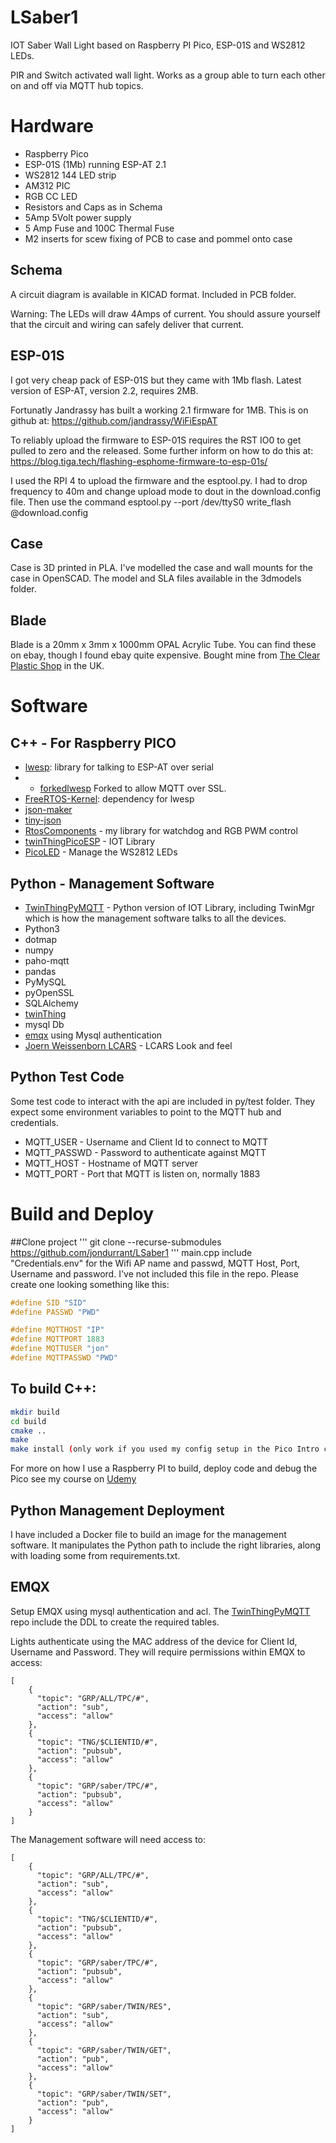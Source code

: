 # LSaber1
IOT Saber Wall Light based on Raspberry PI Pico, ESP-01S and WS2812 LEDs.

PIR and Switch activated wall light. Works as a group able to turn each other on and off via MQTT hub topics. 


# Hardware
+ Raspberry Pico
+ ESP-01S (1Mb) running ESP-AT 2.1
+ WS2812 144 LED strip
+ AM312 PIC
+ RGB CC LED
+ Resistors and Caps as in Schema
+ 5Amp 5Volt power supply
+ 5 Amp Fuse and 100C Thermal Fuse
+ M2 inserts for scew fixing of PCB to case and pommel onto case

## Schema 
A circuit diagram is available in KICAD format. Included in PCB folder.

Warning: The LEDs will draw 4Amps of current. You should assure yourself that the circuit and wiring can safely deliver that current. 

## ESP-01S
I got very cheap pack of ESP-01S but they came with 1Mb flash. Latest version of ESP-AT, version 2.2, requires 2MB. 

Fortunatly Jandrassy has built a working 2.1 firmware for 1MB. This is on github at: https://github.com/jandrassy/WiFiEspAT

To reliably upload the firmware to ESP-01S requires the RST IO0 to get pulled to zero and the released. Some further inform on how to do this at: https://blog.tiga.tech/flashing-esphome-firmware-to-esp-01s/

I used the RPI 4 to upload the firmware and the esptool.py. I had to drop frequency to 40m and change upload mode to dout in the download.config file. Then use the command
esptool.py --port /dev/ttyS0 write_flash @download.config

## Case
Case is 3D printed in PLA. I've modelled the case and wall mounts for the case in OpenSCAD. The model and SLA files available in the 3dmodels folder.

## Blade
Blade is a 20mm x 3mm x 1000mm OPAL Acrylic Tube. You can find these on ebay, though I found ebay quite expensive. Bought mine from [The Clear Plastic Shop](https://clearplastictube.co.uk/opal-acrylic-tube) in the UK. 


# Software


## C++ - For Raspberry PICO
+ [lwesp](https://github.com/MaJerle/lwesp): library for talking to ESP-AT over serial
+ + [forkedlwesp](https://github.com/jondurrant/lwespFork) Forked to allow MQTT over SSL. 
+ [FreeRTOS-Kernel](https://github.com/FreeRTOS/FreeRTOS-Kernel): dependency for lwesp
+ [json-maker](https://github.com/rafagafe/json-maker)
+ [tiny-json](https://github.com/rafagafe/tiny-json)
+ [RtosComponents](https://github.com/jondurrant/RtosComponents) - my library for watchdog and RGB PWM control
+ [twinThingPicoESP](https://github.com/jondurrant/twinThingPicoESP) - IOT Library
+ [PicoLED](https://github.com/ForsakenNGS/PicoLED) - Manage the WS2812 LEDs


## Python -  Management Software
+ [TwinThingPyMQTT](https://github.com/jondurrant/TwinThingPyMQTT) - Python version of IOT Library, including TwinMgr which is how the management software talks to all the devices.
+ Python3
+ dotmap
+ numpy
+ paho-mqtt
+ pandas
+ PyMySQL
+ pyOpenSSL
+ SQLAlchemy
+ [twinThing](https://github.com/jondurrant/twinThing) 
+ mysql Db
+ [emqx](https://www.emqx.io/) using Mysql authentication 
+ [Joern Weissenborn LCARS](http://joernweissenborn.github.io/lcars/) - LCARS Look and feel

## Python Test Code
Some test code to interact with the api are included in py/test folder. They expect some environment variables to point to the MQTT hub and credentials.
+ MQTT_USER - Username and Client Id to connect to MQTT
+ MQTT_PASSWD - Password to authenticate against MQTT
+ MQTT_HOST - Hostname of MQTT server
+ MQTT_PORT - Port that MQTT is listen on, normally 1883

# Build and Deploy

##Clone project
'''
git clone --recurse-submodules https://github.com/jondurrant/LSaber1
'''
main.cpp include "Credentials.env" for the Wifi AP name and passwd, MQTT Host, Port, Username and password. I've not included this file in the repo. Please create one looking something like this:

``` C++
#define SID "SID"
#define PASSWD "PWD"

#define MQTTHOST "IP"
#define MQTTPORT 1883
#define MQTTUSER "jon"
#define MQTTPASSWD "PWD"
```


## To build C++:
``` bash
mkdir build
cd build
cmake ..
make
make install (only work if you used my config setup in the Pico Intro course as does SWD upload of code direct from make).
```

For more on how I use a Raspberry PI to build, deploy code  and debug the Pico see my course on [Udemy](https://www.udemy.com/course/introduction-to-c-development-environment-for-raspberry-pico/?referralCode=875319E04F95C9EC3414)

## Python Management Deployment
I have included a Docker file to build an image for the management software. It manipulates the Python path to include the right libraries, along with loading some from requirements.txt.

## EMQX
Setup EMQX using mysql authentication and acl. The [TwinThingPyMQTT](https://github.com/jondurrant/TwinThingPyMQTT) repo include the DDL to create the required tables.

Lights authenticate using the MAC address of the device for Client Id, Username and Password. They will require permissions within EMQX to access:
```
[
	{
	  "topic": "GRP/ALL/TPC/#",
	  "action": "sub",
	  "access": "allow"
	},
	{
	  "topic": "TNG/$CLIENTID/#",
	  "action": "pubsub",
	  "access": "allow"
	},
	{
	  "topic": "GRP/saber/TPC/#",
	  "action": "pubsub",
	  "access": "allow"
	}
]
```
The Management software will need access to:
```
[
	{
	  "topic": "GRP/ALL/TPC/#",
	  "action": "sub",
	  "access": "allow"
	},
	{
	  "topic": "TNG/$CLIENTID/#",
	  "action": "pubsub",
	  "access": "allow"
	},
	{
	  "topic": "GRP/saber/TPC/#",
	  "action": "pubsub",
	  "access": "allow"
	},
	{
	  "topic": "GRP/saber/TWIN/RES",
	  "action": "sub",
	  "access": "allow"
	},
	{
	  "topic": "GRP/saber/TWIN/GET",
	  "action": "pub",
	  "access": "allow"
	},
	{
	  "topic": "GRP/saber/TWIN/SET",
	  "action": "pub",
	  "access": "allow"
	}
]
```




